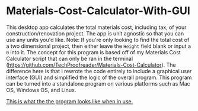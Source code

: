 # Materials-Cost-Calculator-With-GUI
This desktop app calculates the total materials cost, including tax, of your construction/renovation project. The app is unit agnostic so that you can use any units you'd like. Note: If you're only looking to find the total cost of a two dimensional project, then either leave the `Height` field blank or input a `0` into it. The concept for this program is based off of my Materials Cost Calculator script that can only be ran in the terminal (https://github.com/TechProofreader/Materials-Cost-Calculator). The difference here is that I rewrote the code entirely to include a graphical user interface (GUI) and simplified the logic of the overall program. This program can be turned into a standalone program on various platforms such as Mac OS, Windows OS, and Linux.

[This is what the the program looks like when in use.](MaterialsCostCalcMain.png)
